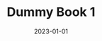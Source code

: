 ---
title: "Dummy Book 1"  # Hugo page title
date: 2023-01-01
draft: false
type: "books"
params:
  slug: "dummy-book-1"
  title: "Dummy Book 1"
  cover: "https://images-na.ssl-images-amazon.com/images/S/compressed.photo.goodreads.com/books/1328758827i/139569.jpg"
  tags:
    - Germany
    - essays
    - christmas
    - "German literature"
    - "mental health"
    - feminism
    - "renaissance art"
    - magic
    - nonfiction
    - "American fiction"
    - "domestic fiction"
    - fairies
    - plague
    - crime
    - marriage
    - "epic fantasy"
    - monsters
    - "United States"
    - Scotland
    - art
    - love
    - "speculative fiction"
    - "gay's writings"
    - "alien cultures"
    - family
    - murder
    - "urban fantasy"
    - "LGBTQ+ activists"
    - autobiography
    - boys
    - teenage
    - "Stonewall book awards"
    - "adult fiction"
    - technology
    - classics
    - "young adult (YA)"
    - "literary collections"
    - "male-male romance"
    - wizards
    - extortion
    - gay
    - "new adult (NA)"
    - "political intrigue"
    - campus
    - thrillers
    - ghosts
    - "magical realism"
    - recreation
    - detective
    - school
    - "mental illness"
    - contemporary
    - suspense
    - "graphic novels & comics"
    - friendship
    - "love in adolescence"
    - "space opera"
    - desire
    - retellings
    - "gender studies"
    - sagas
    - "good and evil"
    - vampires
    - "performing arts"
    - "male-female romance"
    - historical
    - "prep school"
    - "high school"
    - "new york times bestseller"
    - "British literature"
    - "gay-parent families"
    - "coming of age"
    - memoir
    - "book club"
    - genderqueer
    - "world war ii"
    - queer
    - biography
    - "realistic fiction"
    - war
    - Americans
    - "social commentary"
    - "short stories"
    - "boarding school"
    - witches
    - "juvenile fiction"
    - "high fantasy"
    - identity
    - "LGBTQ+"
    - "college students"
    - Russia
    - adventure
    - "Asian Americans"
    - paranormal
    - lesbian
    - mystery
    - "literary fiction"
    - "dark fantasy"
    - "spy stories"
    - China
    - fantasy
    - anthologies
    - Iran
    - isolation
    - "LGBTQ+ novels before Stonewall"
    - novels
    - dragons
    - Detroit
    - "historical fiction"
    - history
    - sports
    - transgender
    - "gay teenagers"
    - "children's fiction"
    - travel
    - "Russian literature"
    - "Iranian Americans"
    - "female-female romance"
    - romance
    - fae
    - "boys love (BL)"
    - horror
    - "San Francisco"
    - "science fiction"
    - supernatural
    - audiobook
    - fiction
  authors:
    - "Author 1"
    - "Author 2"
  translators:
    - "Translator 1"
  languages:
    - English
    - Russian
  page_count: 350
  publication_year: 2020
  russian_edition: true
  goodreads_link: "https://www.goodreads.com/dummybook1"
  buy_link: "https://example.com/buy-russian-edition"
  series: "Dummy Series"
  isbn: "978-3-16-148410-0"
  additional_isbns:
    - "978-3-16-148410-1"
    - "978-3-16-148410-2"
  where_to_get:
    - store: "Store 1"
      link: "https://example.com/store1"
      date: "2024-09-01"
    - store: "Store 2"
      link: "https://example.com/store2"
      date: "2024-09-15"
  russian_translation_status: "exist"
  russian_audioversion: "no"
  publishers:
    - "Publisher 1"
    - "Publisher 2"
  short_description: "I must have been drunker than I realized because all I remember is how well he tied his cravat and how perfectly his coat fit him… London, 1815: where magic can be purchased at convenience, and the fashionable and wealthy descend for the start of the social Season..."
  description: "I must have been drunker than I realized because all I remember is how well he tied his cravat and how perfectly his coat fit him… London, 1815: where magic can be purchased at convenience, and the fashionable and wealthy descend for the start of the social Season. But 25-year-old Gavin Hartford finds the city intimidating when he arrives, alone, to his family's townhouse. The only company he seeks is in his beloved books and weekly letters to his sister, Gerry. Then dashing man-about-town Charles Kentworthy gallantly rescues Gavin from a foolish drunken mishap and turns his life upside-down. With Mr. Kentworthy, Gavin finds himself discussing poetry and magic, confessing his fears about marriage, expanding his social circle to shocking proportions — and far outside his comfort zone. When family responsibility comes knocking, Gavin's future looms over him, filled with uncertainty. As he grapples with growing feelings for his new friend, Gavin will need to be honest with Mr. Kentworthy — but he'll need the courage to be honest with himself first. This epistolary Regency romance is the first in a historical fantasy series, Meddle & Mend."
---